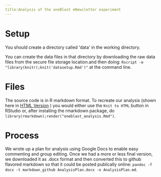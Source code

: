 ```yaml
---
title:Analysis of the oneBlast eNewsletter experiment
---
```


# Setup
You should create a directory called 'data' in the working directory.

You can create the data files in that directory by downloading the raw data files from the secure file storage location.and then doing: `Rscript -e "library(knitr);knit('datasetup.Rmd')"` at the command line.

# Files

The source code is in R markdown format. To recreate our analysis (shown here in 
[HTML Version](http://htmlpreview.github.io/?https://github.com/sbstusa/oneblast/blob/master/oneblast_analysis.html)
) you would either use the `Knit to HTML` button in RStudio or, after installing the rmarkdown package, do `library(rmarkdown);render("oneblast_analysis.Rmd")`.



# Process

We wrote up a plan for analysis using Google Docs to enable easy commenting and group editing. Once we had a more or less final version, we downloaded it as .docx format and then converted this to github flavored markdown so that it could be posted publically online: `pandoc -f docx -t markdown_github AnalysisPlan.docx -o AnalysisPlan.md`.

 




